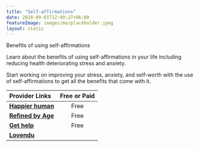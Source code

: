 ```yaml
---
title: "Self-affirmations"
date: 2020-09-01T12:49:27+06:00
featureImage: images/ma/placeholder.jpeg
layout: static
---
```


Benefits of using self-affirmations

Learn about the benefits of using self-affirmations in your life including reducing health deteriorating stress and anxiety.

Start working on improving your stress, anxiety, and self-worth with the use of self-affirmations to get all the benefits that come with it.

| Provider Links      | Free or Paid  |  
| :-----------          | :--------------:      |  
| [**Happier human**](https://www.happierhuman.com/benefits-affirmations/) | Free | 
| [**Refined by Age**](https://refinedbyage.com/2019/12/17/7-affirmations-for-positive-aging/) | Free | 
| [**Get help**](https://www.betterup.com/blog/positive-affirmations) | Free | 
| [**Lovendu**](https://lovendu.co.uk/) |  | 
  

<br/><br/>







